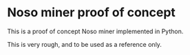 # Noso miner proof of concept

This is a proof of concept Noso miner implemented in Python.

This is very rough, and to be used as a reference only.
